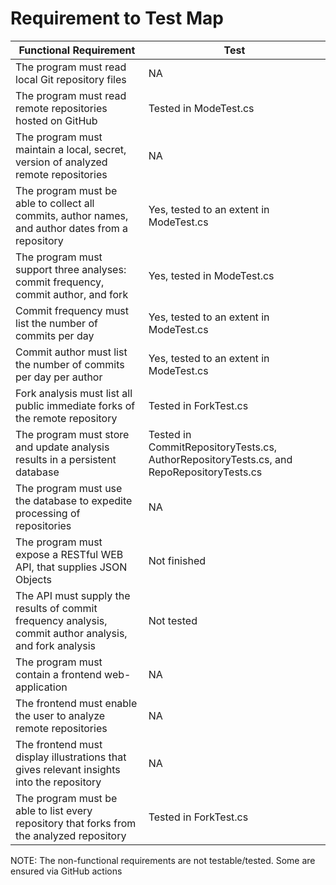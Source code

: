 # Requirement to Test Map

| Functional Requirement | Test|
| ------- | ------- |
| The program must read local Git repository files | NA |
|The program must read remote repositories hosted on GitHub| Tested in ModeTest.cs|
| The program must maintain a local, secret, version of analyzed remote repositories| NA |
| The program must be able to collect all commits, author names, and author dates from a repository| Yes, tested to an extent in ModeTest.cs |
|The program must support three analyses: commit frequency, commit author, and fork | Yes, tested in ModeTest.cs |
|Commit frequency must list the number of commits per day| Yes, tested to an extent in ModeTest.cs |
| Commit author must list the number of commits per day per author| Yes, tested to an extent in ModeTest.cs
| Fork analysis must list all public immediate forks of the remote repository| Tested in ForkTest.cs
|The program must store and update analysis results in a persistent database| Tested in CommitRepositoryTests.cs, AuthorRepositoryTests.cs, and RepoRepositoryTests.cs
|The program must use the database to expedite processing of repositories| NA
|The program must expose a RESTful WEB API, that supplies JSON Objects| Not finished
|The API must supply the results of commit frequency analysis, commit author analysis, and fork analysis| Not tested
|The program must contain a frontend web-application| NA
|The frontend must enable the user to analyze remote repositories| NA
|The frontend must display illustrations that gives relevant insights into the repository| NA
|The program must be able to list every repository that forks from the analyzed repository | Tested in ForkTest.cs

NOTE: The non-functional requirements are not testable/tested. Some are ensured via GitHub actions
